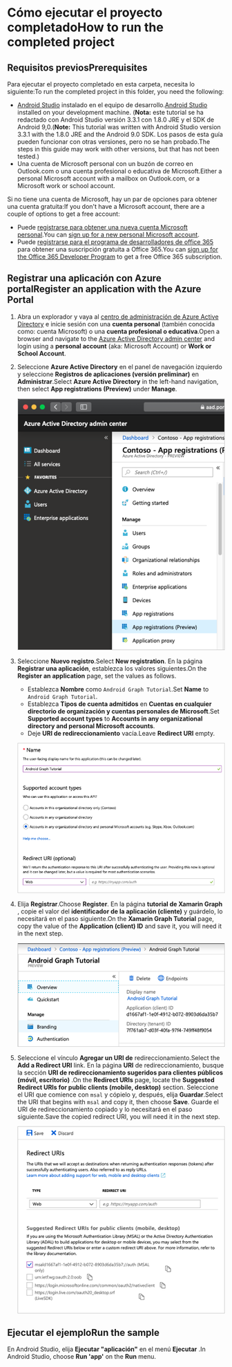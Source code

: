 # <a name="how-to-run-the-completed-project"></a><span data-ttu-id="c14ba-101">Cómo ejecutar el proyecto completado</span><span class="sxs-lookup"><span data-stu-id="c14ba-101">How to run the completed project</span></span>

## <a name="prerequisites"></a><span data-ttu-id="c14ba-102">Requisitos previos</span><span class="sxs-lookup"><span data-stu-id="c14ba-102">Prerequisites</span></span>

<span data-ttu-id="c14ba-103">Para ejecutar el proyecto completado en esta carpeta, necesita lo siguiente:</span><span class="sxs-lookup"><span data-stu-id="c14ba-103">To run the completed project in this folder, you need the following:</span></span>

- <span data-ttu-id="c14ba-104">[Android Studio](https://developer.android.com/studio/) instalado en el equipo de desarrollo.</span><span class="sxs-lookup"><span data-stu-id="c14ba-104">[Android Studio](https://developer.android.com/studio/) installed on your development machine.</span></span> <span data-ttu-id="c14ba-105">(**Nota:** este tutorial se ha redactado con Android Studio versión 3.3.1 con 1.8.0 JRE y el SDK de Android 9,0.</span><span class="sxs-lookup"><span data-stu-id="c14ba-105">(**Note:** This tutorial was written with Android Studio version 3.3.1 with the 1.8.0 JRE and the Android 9.0 SDK.</span></span> <span data-ttu-id="c14ba-106">Los pasos de esta guía pueden funcionar con otras versiones, pero no se han probado.</span><span class="sxs-lookup"><span data-stu-id="c14ba-106">The steps in this guide may work with other versions, but that has not been tested.)</span></span>
- <span data-ttu-id="c14ba-107">Una cuenta de Microsoft personal con un buzón de correo en Outlook.com o una cuenta profesional o educativa de Microsoft.</span><span class="sxs-lookup"><span data-stu-id="c14ba-107">Either a personal Microsoft account with a mailbox on Outlook.com, or a Microsoft work or school account.</span></span>

<span data-ttu-id="c14ba-108">Si no tiene una cuenta de Microsoft, hay un par de opciones para obtener una cuenta gratuita:</span><span class="sxs-lookup"><span data-stu-id="c14ba-108">If you don't have a Microsoft account, there are a couple of options to get a free account:</span></span>

- <span data-ttu-id="c14ba-109">Puede [registrarse para obtener una nueva cuenta Microsoft personal](https://signup.live.com/signup?wa=wsignin1.0&rpsnv=12&ct=1454618383&rver=6.4.6456.0&wp=MBI_SSL_SHARED&wreply=https://mail.live.com/default.aspx&id=64855&cbcxt=mai&bk=1454618383&uiflavor=web&uaid=b213a65b4fdc484382b6622b3ecaa547&mkt=E-US&lc=1033&lic=1).</span><span class="sxs-lookup"><span data-stu-id="c14ba-109">You can [sign up for a new personal Microsoft account](https://signup.live.com/signup?wa=wsignin1.0&rpsnv=12&ct=1454618383&rver=6.4.6456.0&wp=MBI_SSL_SHARED&wreply=https://mail.live.com/default.aspx&id=64855&cbcxt=mai&bk=1454618383&uiflavor=web&uaid=b213a65b4fdc484382b6622b3ecaa547&mkt=E-US&lc=1033&lic=1).</span></span>
- <span data-ttu-id="c14ba-110">Puede [registrarse para el programa de desarrolladores de office 365](https://developer.microsoft.com/office/dev-program) para obtener una suscripción gratuita a Office 365.</span><span class="sxs-lookup"><span data-stu-id="c14ba-110">You can [sign up for the Office 365 Developer Program](https://developer.microsoft.com/office/dev-program) to get a free Office 365 subscription.</span></span>

## <a name="register-an-application-with-the-azure-portal"></a><span data-ttu-id="c14ba-111">Registrar una aplicación con Azure portal</span><span class="sxs-lookup"><span data-stu-id="c14ba-111">Register an application with the Azure Portal</span></span>

1. <span data-ttu-id="c14ba-112">Abra un explorador y vaya al [centro de administración de Azure Active Directory](https://aad.portal.azure.com) e inicie sesión con una **cuenta personal** (también conocida como: cuenta Microsoft) o una **cuenta profesional o educativa**.</span><span class="sxs-lookup"><span data-stu-id="c14ba-112">Open a browser and navigate to the [Azure Active Directory admin center](https://aad.portal.azure.com) and login using a **personal account** (aka: Microsoft Account) or **Work or School Account**.</span></span>

1. <span data-ttu-id="c14ba-113">Seleccione **Azure Active Directory** en el panel de navegación izquierdo y seleccione **Registros de aplicaciones (versión preliminar)** en **Administrar**.</span><span class="sxs-lookup"><span data-stu-id="c14ba-113">Select **Azure Active Directory** in the left-hand navigation, then select **App registrations (Preview)** under **Manage**.</span></span>

    ![<span data-ttu-id="c14ba-114">Una captura de pantalla de los registros de la aplicación</span><span class="sxs-lookup"><span data-stu-id="c14ba-114">A screenshot of the App registrations</span></span> ](../../tutorial/images/aad-portal-app-registrations.png)

1. <span data-ttu-id="c14ba-115">Seleccione **Nuevo registro**.</span><span class="sxs-lookup"><span data-stu-id="c14ba-115">Select **New registration**.</span></span> <span data-ttu-id="c14ba-116">En la página **Registrar una aplicación**, establezca los valores siguientes.</span><span class="sxs-lookup"><span data-stu-id="c14ba-116">On the **Register an application** page, set the values as follows.</span></span>

    - <span data-ttu-id="c14ba-117">Establezca **Nombre** como `Android Graph Tutorial`.</span><span class="sxs-lookup"><span data-stu-id="c14ba-117">Set **Name** to `Android Graph Tutorial`.</span></span>
    - <span data-ttu-id="c14ba-118">Establezca **Tipos de cuenta admitidos** en **Cuentas en cualquier directorio de organización y cuentas personales de Microsoft**.</span><span class="sxs-lookup"><span data-stu-id="c14ba-118">Set **Supported account types** to **Accounts in any organizational directory and personal Microsoft accounts**.</span></span>
    - <span data-ttu-id="c14ba-119">Deje **URI de redireccionamiento** vacía.</span><span class="sxs-lookup"><span data-stu-id="c14ba-119">Leave **Redirect URI** empty.</span></span>

    ![Captura de pantalla de la página registrar una aplicación](../../tutorial/images/aad-register-an-app.png)

1. <span data-ttu-id="c14ba-121">Elija **Registrar**.</span><span class="sxs-lookup"><span data-stu-id="c14ba-121">Choose **Register**.</span></span> <span data-ttu-id="c14ba-122">En la página **tutorial de Xamarin Graph** , copie el valor del **identificador de la aplicación (cliente)** y guárdelo, lo necesitará en el paso siguiente.</span><span class="sxs-lookup"><span data-stu-id="c14ba-122">On the **Xamarin Graph Tutorial** page, copy the value of the **Application (client) ID** and save it, you will need it in the next step.</span></span>

    ![Captura de pantalla del identificador de la aplicación del nuevo registro de la aplicación](../../tutorial/images/aad-application-id.png)

1. <span data-ttu-id="c14ba-124">Seleccione el vínculo **Agregar un URI de** redireccionamiento.</span><span class="sxs-lookup"><span data-stu-id="c14ba-124">Select the **Add a Redirect URI** link.</span></span> <span data-ttu-id="c14ba-125">En la página **URI** de redireccionamiento, busque la sección **URI de redireccionamiento sugeridos para clientes públicos (móvil, escritorio)** .</span><span class="sxs-lookup"><span data-stu-id="c14ba-125">On the **Redirect URIs** page, locate the **Suggested Redirect URIs for public clients (mobile, desktop)** section.</span></span> <span data-ttu-id="c14ba-126">Seleccione el URI que comience con `msal` y cópielo y, después, elija **Guardar**.</span><span class="sxs-lookup"><span data-stu-id="c14ba-126">Select the URI that begins with `msal` and copy it, then choose **Save**.</span></span> <span data-ttu-id="c14ba-127">Guarde el URI de redireccionamiento copiado y lo necesitará en el paso siguiente.</span><span class="sxs-lookup"><span data-stu-id="c14ba-127">Save the copied redirect URI, you will need it in the next step.</span></span>

    ![Captura de pantalla de la página URI de redireccionamiento](../../tutorial/images/aad-redirect-uris.png)

## <a name="run-the-sample"></a><span data-ttu-id="c14ba-129">Ejecutar el ejemplo</span><span class="sxs-lookup"><span data-stu-id="c14ba-129">Run the sample</span></span>

<span data-ttu-id="c14ba-130">En Android Studio, elija **Ejecutar "aplicación"** en el menú **Ejecutar** .</span><span class="sxs-lookup"><span data-stu-id="c14ba-130">In Android Studio, choose **Run 'app'** on the **Run** menu.</span></span>